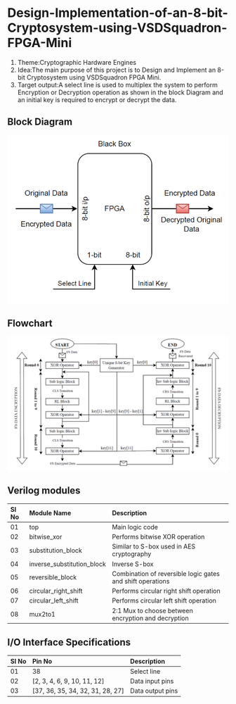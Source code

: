 # Design-Implementation-of-an-8-bit-Cryptosystem-using-VSDSquadron-FPGA-Mini
1. Theme:Cryptographic Hardware Engines
2. Idea:The main purpose of this project is to Design and Implement an 8-bit Cryptosystem using VSDSquadron FPGA Mini.
3. Target output:A select line is used to multiplex the system to perform Encryption or Decryption operation as shown in the block Diagram and an initial key is required to encrypt or decrypt the data.

## Block Diagram
<img src="docs/block_diagram.png" width="600"/>

## Flowchart
<img src="docs/flowchart.png" width="600"/>

## Verilog modules
| Sl No | Module Name               | Description                                           |
|:------|:--------------------------|:------------------------------------------------------|
| 01    | top                       | Main logic code                                       |
| 02    | bitwise_xor               | Performs bitwise XOR operation                        |
| 03    | substitution_block        | Similar to S-box used in AES cryptography             |
| 04    | inverse_substitution_block| Inverse S-box                                         |
| 05    | reversible_block          | Combination of reversible logic gates and shift operations |
| 06    | circular_right_shift      | Performs circular right shift operation               |
| 07    | circular_left_shift       | Performs circular left shift operation                |
| 08    | mux2to1                   | 2:1 Mux to choose between encryption and decryption   |

## I/O Interface Specifications
| Sl No | Pin No                           | Description           |
|:------|:----------------------------------|:----------------------|
| 01    | 38                                | Select line           |
| 02    | [2, 3, 4, 6, 9, 10, 11, 12]       | Data input pins       |
| 03    | [37, 36, 35, 34, 32, 31, 28, 27]  | Data output pins      |

